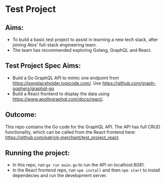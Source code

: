 # Test Project

## Aims:

- To build a basic test project to assist in learning a new tech stack, after joining Atos' full-stack engineering team.
- The team has recommended exploring Golang, GraphQL and React.

## Test Project Spec Aims:

- Build a Go GraphQL API to mimic one endpoint from https://jsonplaceholder.typicode.com/. Use https://github.com/graph-gophers/graphql-go
- Build a React frontend to display the data using https://www.apollographql.com/docs/react/.

## Outcome:
This repo contains the Go code for the GraphQL API. The API has full CRUD functionality, which can be called from the React frontend here: https://github.com/patrick-merchant/test_project_react.

## Running the project:
- In this repo, run `go run main.go` to run the API on localhost:8081. 
- In the React frontend repo, run `npm install` and then `npm start` to install dependecies and run the development server.
